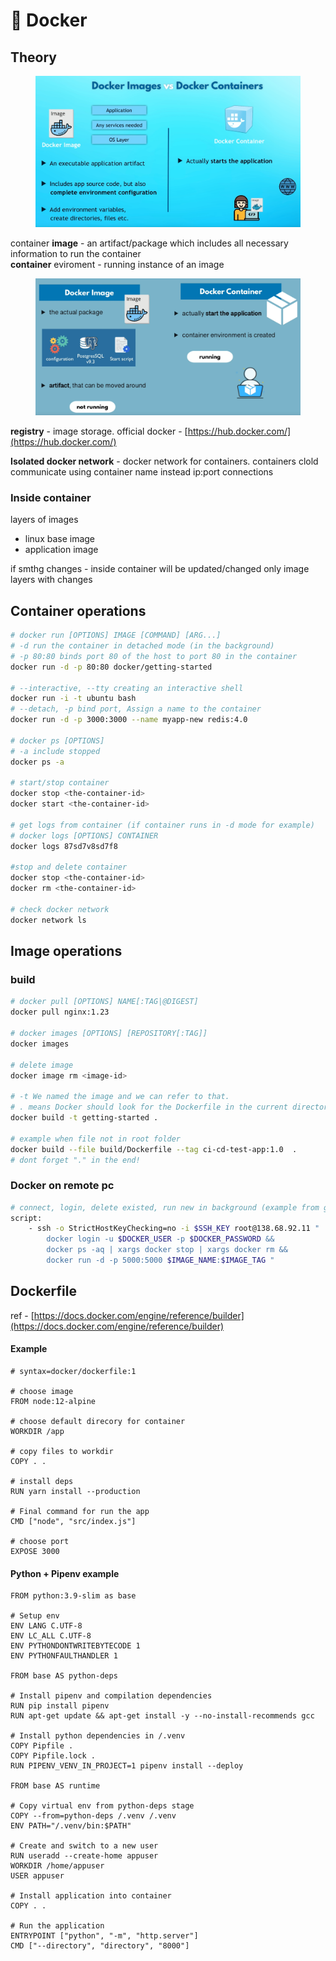 # 🐋 Docker

## Theory

<figure><img src="../../../.gitbook/assets/image.png" alt=""><figcaption></figcaption></figure>

container **image** - an artifact/package which includes all necessary information to run the container\
**container** eviroment - running instance of an image

<figure><img src="../../../.gitbook/assets/image (2).png" alt=""><figcaption></figcaption></figure>

**registry** - image storage. official docker - [https://hub.docker.com/](https://hub.docker.com/)

**Isolated docker network** - docker network for containers. containers clold communicate using container name instead ip:port connections

### Inside container

layers of images

* linux base image
* application image

if smthg changes - inside container will be updated/changed only image layers with changes

## Container operations

```bash
# docker run [OPTIONS] IMAGE [COMMAND] [ARG...]
# -d run the container in detached mode (in the background)
# -p 80:80 binds port 80 of the host to port 80 in the container
docker run -d -p 80:80 docker/getting-started

# --interactive, --tty creating an interactive shell
docker run -i -t ubuntu bash
# --detach, -p bind port, Assign a name to the container
docker run -d -p 3000:3000 --name myapp-new redis:4.0

# docker ps [OPTIONS] 
# -a include stopped
docker ps -a 

# start/stop container
docker stop <the-container-id>
docker start <the-container-id>

# get logs from container (if container runs in -d mode for example)
# docker logs [OPTIONS] CONTAINER
docker logs 87sd7v8sd7f8

#stop and delete container
docker stop <the-container-id>
docker rm <the-container-id>

# check docker network
docker network ls
```

## Image operations

### build

```bash
# docker pull [OPTIONS] NAME[:TAG|@DIGEST]
docker pull nginx:1.23

# docker images [OPTIONS] [REPOSITORY[:TAG]]
docker images

# delete image
docker image rm <image-id>

# -t We named the image and we can refer to that.
# . means Docker should look for the Dockerfile in the current directory.
docker build -t getting-started .

# example when file not in root folder
docker build --file build/Dockerfile --tag ci-cd-test-app:1.0  .
# dont forget "." in the end!
```

### Docker on remote pc

```bash
# connect, login, delete existed, run new in background (example from gitlab ci)
script:
    - ssh -o StrictHostKeyChecking=no -i $SSH_KEY root@138.68.92.11 "
        docker login -u $DOCKER_USER -p $DOCKER_PASSWORD &&
        docker ps -aq | xargs docker stop | xargs docker rm && 
        docker run -d -p 5000:5000 $IMAGE_NAME:$IMAGE_TAG " 
```

## Dockerfile

ref - [https://docs.docker.com/engine/reference/builder](https://docs.docker.com/engine/reference/builder)

#### Example

```docker
# syntax=docker/dockerfile:1

# choose image
FROM node:12-alpine 

# choose default direcory for container 
WORKDIR /app

# copy files to workdir
COPY . .

# install deps
RUN yarn install --production

# Final command for run the app
CMD ["node", "src/index.js"]

# choose port
EXPOSE 3000
```

#### Python + Pipenv example <a href="#remove-a-container-using-the-cli" id="remove-a-container-using-the-cli"></a>

```docker
FROM python:3.9-slim as base

# Setup env
ENV LANG C.UTF-8
ENV LC_ALL C.UTF-8
ENV PYTHONDONTWRITEBYTECODE 1
ENV PYTHONFAULTHANDLER 1

FROM base AS python-deps

# Install pipenv and compilation dependencies
RUN pip install pipenv
RUN apt-get update && apt-get install -y --no-install-recommends gcc

# Install python dependencies in /.venv
COPY Pipfile .
COPY Pipfile.lock .
RUN PIPENV_VENV_IN_PROJECT=1 pipenv install --deploy

FROM base AS runtime

# Copy virtual env from python-deps stage
COPY --from=python-deps /.venv /.venv
ENV PATH="/.venv/bin:$PATH"

# Create and switch to a new user
RUN useradd --create-home appuser
WORKDIR /home/appuser
USER appuser

# Install application into container
COPY . .

# Run the application
ENTRYPOINT ["python", "-m", "http.server"]
CMD ["--directory", "directory", "8000"]
```
